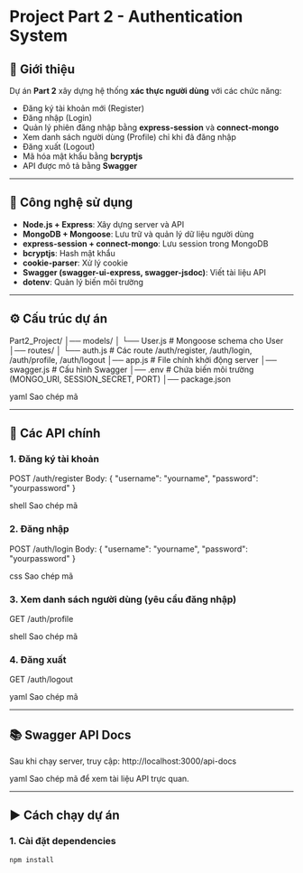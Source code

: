# Project Part 2 - Authentication System

## 📖 Giới thiệu
Dự án **Part 2** xây dựng hệ thống **xác thực người dùng** với các chức năng:
- Đăng ký tài khoản mới (Register)
- Đăng nhập (Login)
- Quản lý phiên đăng nhập bằng **express-session** và **connect-mongo**
- Xem danh sách người dùng (Profile) chỉ khi đã đăng nhập
- Đăng xuất (Logout)
- Mã hóa mật khẩu bằng **bcryptjs**
- API được mô tả bằng **Swagger**

---

## 🚀 Công nghệ sử dụng
- **Node.js + Express**: Xây dựng server và API
- **MongoDB + Mongoose**: Lưu trữ và quản lý dữ liệu người dùng
- **express-session + connect-mongo**: Lưu session trong MongoDB
- **bcryptjs**: Hash mật khẩu
- **cookie-parser**: Xử lý cookie
- **Swagger (swagger-ui-express, swagger-jsdoc)**: Viết tài liệu API
- **dotenv**: Quản lý biến môi trường

---

## ⚙️ Cấu trúc dự án

Part2_Project/
│── models/
│ └── User.js # Mongoose schema cho User
│── routes/
│ └── auth.js # Các route /auth/register, /auth/login, /auth/profile, /auth/logout
│── app.js # File chính khởi động server
│── swagger.js # Cấu hình Swagger
│── .env # Chứa biến môi trường (MONGO_URI, SESSION_SECRET, PORT)
│── package.json

yaml
Sao chép mã

---

## 🔑 Các API chính

### 1. Đăng ký tài khoản
POST /auth/register
Body:
{
"username": "yourname",
"password": "yourpassword"
}

shell
Sao chép mã

### 2. Đăng nhập
POST /auth/login
Body:
{
"username": "yourname",
"password": "yourpassword"
}

css
Sao chép mã

### 3. Xem danh sách người dùng (yêu cầu đăng nhập)
GET /auth/profile

shell
Sao chép mã

### 4. Đăng xuất
GET /auth/logout

yaml
Sao chép mã

---

## 📚 Swagger API Docs
Sau khi chạy server, truy cập:
http://localhost:3000/api-docs

yaml
Sao chép mã
để xem tài liệu API trực quan.

---

## ▶️ Cách chạy dự án

### 1. Cài đặt dependencies
```bash
npm install